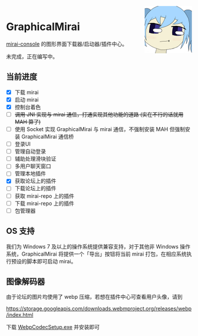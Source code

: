 ﻿<img align="right" width="128" height="128" src="logo.png"/>

# GraphicalMirai

[mirai-console](https://github.com/mamoe/mirai) 的图形界面下载器/启动器/插件中心。

未完成，正在编写中。

## 当前进度

- [x] 下载 mirai
- [x] 启动 mirai
- [x] 控制台着色
- [ ] ~~调用 JNI 实现与 mirai 通信，打通实现其他功能的道路 (实在不行的话就用 MAH 算了)~~
- [ ] 使用 Socket 实现 GraphicalMirai 与 mirai 通信，不强制安装 MAH 但强制安装 GraphicalMirai 通信桥
- [ ] 登录UI
- [ ] 管理自动登录
- [ ] 辅助处理滑块验证
- [ ] 多用户聊天窗口
- [ ] 管理本地插件
- [x] 获取论坛上的插件
- [ ] 下载论坛上的插件
- [ ] 获取 mirai-repo 上的插件
- [ ] 下载 mirai-repo 上的插件
- [ ] 包管理器

## OS 支持

我们为 Windows 7 及以上的操作系统提供兼容支持，对于其他非 Windows 操作系统，GraphicalMirai 将提供一个「导出」按钮将当前 mirai 打包，在相应系统执行预设的脚本即可启动 mirai。

## 图像解码器

由于论坛的图片均使用了 webp 压缩，若想在插件中心可查看用户头像，请到

https://storage.googleapis.com/downloads.webmproject.org/releases/webp/index.html

下载 [WebpCodecSetup.exe](https://storage.googleapis.com/downloads.webmproject.org/releases/webp/WebpCodecSetup.exe) 并安装即可
